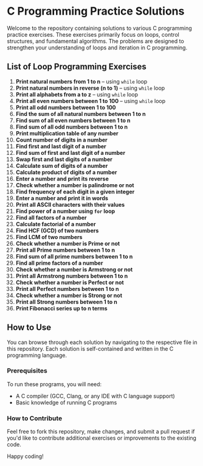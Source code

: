 # C Programming Practice Solutions

Welcome to the repository containing solutions to various C programming practice exercises. These exercises primarily focus on loops, control structures, and fundamental algorithms. The problems are designed to strengthen your understanding of loops and iteration in C programming.

## List of Loop Programming Exercises

1. **Print natural numbers from 1 to n** – using `while` loop
2. **Print natural numbers in reverse (n to 1)** – using `while` loop
3. **Print all alphabets from a to z** – using `while` loop
4. **Print all even numbers between 1 to 100** – using `while` loop
5. **Print all odd numbers between 1 to 100**
6. **Find the sum of all natural numbers between 1 to n**
7. **Find sum of all even numbers between 1 to n**
8. **Find sum of all odd numbers between 1 to n**
9. **Print multiplication table of any number**
10. **Count number of digits in a number**
11. **Find first and last digit of a number**
12. **Find sum of first and last digit of a number**
13. **Swap first and last digits of a number**
14. **Calculate sum of digits of a number**
15. **Calculate product of digits of a number**
16. **Enter a number and print its reverse**
17. **Check whether a number is palindrome or not**
18. **Find frequency of each digit in a given integer**
19. **Enter a number and print it in words**
20. **Print all ASCII characters with their values**
21. **Find power of a number using `for` loop**
22. **Find all factors of a number**
23. **Calculate factorial of a number**
24. **Find HCF (GCD) of two numbers**
25. **Find LCM of two numbers**
26. **Check whether a number is Prime or not**
27. **Print all Prime numbers between 1 to n**
28. **Find sum of all prime numbers between 1 to n**
29. **Find all prime factors of a number**
30. **Check whether a number is Armstrong or not**
31. **Print all Armstrong numbers between 1 to n**
32. **Check whether a number is Perfect or not**
33. **Print all Perfect numbers between 1 to n**
34. **Check whether a number is Strong or not**
35. **Print all Strong numbers between 1 to n**
36. **Print Fibonacci series up to n terms**

## How to Use

You can browse through each solution by navigating to the respective file in this repository. Each solution is self-contained and written in the C programming language.

### Prerequisites

To run these programs, you will need:

- A C compiler (GCC, Clang, or any IDE with C language support)
- Basic knowledge of running C programs

### How to Contribute

Feel free to fork this repository, make changes, and submit a pull request if you'd like to contribute additional exercises or improvements to the existing code.

Happy coding!
